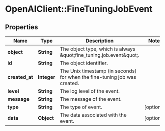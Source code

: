 # OpenAIClient::FineTuningJobEvent

## Properties
Name | Type | Description | Notes
------------ | ------------- | ------------- | -------------
**object** | **String** | The object type, which is always \&quot;fine_tuning.job.event\&quot;. | 
**id** | **String** | The object identifier. | 
**created_at** | **Integer** | The Unix timestamp (in seconds) for when the fine-tuning job was created. | 
**level** | **String** | The log level of the event. | 
**message** | **String** | The message of the event. | 
**type** | **String** | The type of event. | [optional] 
**data** | **Object** | The data associated with the event. | [optional] 

